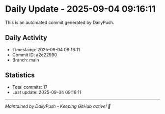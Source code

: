 # Daily Update - 2025-09-04 09:16:11

This is an automated commit generated by DailyPush.

## Daily Activity
- Timestamp: 2025-09-04 09:16:11
- Commit ID: a2e22990
- Branch: main

## Statistics
- Total commits: 17
- Last update: 2025-09-04 09:16:11

---
*Maintained by DailyPush - Keeping GitHub active! 🚀*
